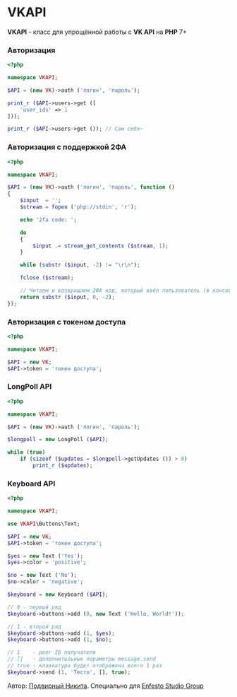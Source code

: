 # VKAPI

**VKAPI** - класс для упрощённой работы с **VK API** на **PHP** 7+

### Авторизация

```php
<?php

namespace VKAPI;

$API = (new VK)->auth ('логин', 'пароль');

print_r ($API->users->get ([
    'user_ids' => 1
]));

print_r ($API->users->get ()); // Сам себя~
```

### Авторизация с поддержкой 2ФА

```php
<?php

namespace VKAPI;

$API = (new VK)->auth ('логин', 'пароль', function ()
{
    $input  = '';
    $stream = fopen ('php://stdin', 'r');

    echo '2fa code: ';

    do
    {
        $input .= stream_get_contents ($stream, 1);
    }

    while (substr ($input, -2) != "\r\n");

    fclose ($stream);

    // Читаем и возвращаем 2ФА код, который ввёл пользователь (в консоль)
    return substr ($input, 0, -2);
});
```

### Авторизация с токеном доступа

```php
<?php

namespace VKAPI;

$API = new VK;
$API->token = 'токен доступа';
```

### LongPoll API

```php
<?php

namespace VKAPI;

$API = (new VK)->auth ('логин', 'пароль');

$longpoll = new LongPoll ($API);

while (true)
    if (sizeof ($updates = $longpoll->getUpdates ()) > 0)
        print_r ($updates);
```

### Keyboard API

```php
<?php

namespace VKAPI;

use VKAPI\Buttons\Text;

$API = new VK;
$API->token = 'токен доступа';

$yes = new Text ('Yes');
$yes->color = 'positive';

$no = new Text ('No');
$no->color = 'negative';

$keyboard = new Keyboard ($API);

// 0 - первый ряд
$keyboard->buttons->add (0, new Text ('Hello, World!'));

// 1 - второй ряд
$keyboard->buttons->add (1, $yes);
$keyboard->buttons->add (1, $no);

// 1    - peer ID получателя
// []   - дополнительные параметры message.send
// true - клавиатура будет отображена всего 1 раз
$keyboard->send (1, 'Тесто', [], true);
```

Автор: [Подвирный Никита](https://vk.com/technomindlp). Специально для [Enfesto Studio Group](https://vk.com/hphp_convertation)